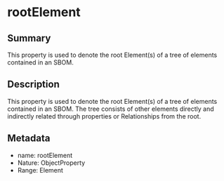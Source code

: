 <!-- Automatically generated by spec-parser v2.0.0 on 2023-12-27T15:02:03.969017+00:00 -->
<!-- SPDX-License-Identifier: Community-Spec-1.0 -->

# rootElement

## Summary

This property is used to denote the root Element(s) of a tree of elements contained in an SBOM.


## Description

This property is used to denote the root Element(s) of a tree of elements contained in an SBOM.
The tree consists of other elements directly and indirectly related through properties or Relationships from the root.


## Metadata

- name: rootElement
- Nature: ObjectProperty
- Range: Element




